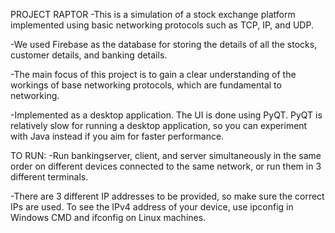 PROJECT RAPTOR
-This is a simulation of a stock exchange platform implemented using basic networking protocols such as TCP, IP, and UDP.

-We used Firebase as the database for storing the details of all the stocks, customer details, and banking details.

-The main focus of this project is to gain a clear understanding of the workings of base networking protocols, which are fundamental to networking.

-Implemented as a desktop application. The UI is done using PyQT. PyQT is relatively slow for running a desktop application, so you can experiment with Java instead if you aim for faster performance.

TO RUN:
-Run bankingserver, client, and server simultaneously in the same order on different devices connected to the same network, or run them in 3 different terminals.

-There are 3 different IP addresses to be provided, so make sure the correct IPs are used. To see the IPv4 address of your device, use ipconfig in Windows CMD and ifconfig on Linux machines.
